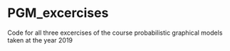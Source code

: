 # PGM_excercises
Code for all three excercises of the course probabilistic graphical models taken at the year 2019
